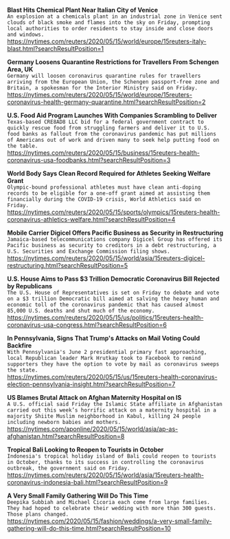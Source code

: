 **Blast Hits Chemical Plant Near Italian City of Venice**\
`An explosion at a chemicals plant in an industrial zone in Venice sent clouds of black smoke and flames into the sky on Friday, prompting local authorities to order residents to stay inside and close doors and windows.`\
https://nytimes.com/reuters/2020/05/15/world/europe/15reuters-italy-blast.html?searchResultPosition=1

**Germany Loosens Quarantine Restrictions for Travellers From Schengen Area, UK**\
`Germany will loosen coronavirus quarantine rules for travellers arriving from the European Union, the Schengen passport-free zone and Britain, a spokesman for the Interior Ministry said on Friday.`\
https://nytimes.com/reuters/2020/05/15/world/europe/15reuters-coronavirus-health-germany-quarantine.html?searchResultPosition=2

**U.S. Food Aid Program Launches With Companies Scrambling to Deliver**\
`Texas-based CRE8AD8 LLC bid for a federal government contract to quickly rescue food from struggling farmers and deliver it to U.S. food banks as fallout from the coronavirus pandemic has put millions of Americans out of work and driven many to seek help putting food on the table.`\
https://nytimes.com/reuters/2020/05/15/business/15reuters-health-coronavirus-usa-foodbanks.html?searchResultPosition=3

**World Body Says Clean Record Required for Athletes Seeking Welfare Grant**\
`Olympic-bound professional athletes must have clean anti-doping records to be eligible for a one-off grant aimed at assisting them financially during the COVID-19 crisis, World Athletics said on Friday.`\
https://nytimes.com/reuters/2020/05/15/sports/olympics/15reuters-health-coronavirus-athletics-welfare.html?searchResultPosition=4

**Mobile Carrier Digicel Offers Pacific Business as Security in Restructuring**\
`Jamaica-based telecommunications company Digicel Group has offered its Pacific business as security to creditors in a debt restructuring, a U.S. Securities and Exchange Commission filing shows.`\
https://nytimes.com/reuters/2020/05/15/world/asia/15reuters-digicel-restructuring.html?searchResultPosition=5

**U.S. House Aims to Pass $3 Trillion Democratic Coronavirus Bill Rejected by Republicans**\
`The U.S. House of Representatives is set on Friday to debate and vote on a $3 trillion Democratic bill aimed at salving the heavy human and economic toll of the coronavirus pandemic that has caused almost 85,000 U.S. deaths and shut much of the economy. `\
https://nytimes.com/reuters/2020/05/15/us/politics/15reuters-health-coronavirus-usa-congress.html?searchResultPosition=6

**In Pennsylvania, Signs That Trump's Attacks on Mail Voting Could Backfire**\
`With Pennsylvania's June 2 presidential primary fast approaching, local Republican leader Mark Hrutkay took to Facebook to remind supporters they have the option to vote by mail as coronavirus sweeps the state.`\
https://nytimes.com/reuters/2020/05/15/us/15reuters-health-coronavirus-election-pennsylvania-insight.html?searchResultPosition=7

**US Blames Brutal Attack on Afghan Maternity Hospital on IS**\
`A U.S. official said Friday the Islamic State affiliate in Afghanistan carried out this week’s horrific attack on a maternity hospital in a majority Shiite Muslim neighborhood in Kabul, killing 24 people including newborn babies and mothers. `\
https://nytimes.com/aponline/2020/05/15/world/asia/ap-as-afghanistan.html?searchResultPosition=8

**Tropical Bali Looking to Reopen to Tourists in October**\
`Indonesia's tropical holiday island of Bali could reopen to tourists in October, thanks to its success in controlling the coronavirus outbreak, the government said on Friday.`\
https://nytimes.com/reuters/2020/05/15/world/asia/15reuters-health-coronavirus-indonesia-bali.html?searchResultPosition=9

**A Very Small Family Gathering Will Do This Time**\
`Deepika Subbiah and Michael Cicoria each come from large families. They had hoped to celebrate their wedding with more than 300 guests. Those plans changed.`\
https://nytimes.com/2020/05/15/fashion/weddings/a-very-small-family-gathering-will-do-this-time.html?searchResultPosition=10

